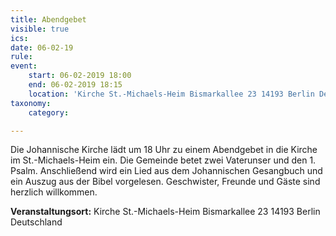 ```yaml
---
title: Abendgebet
visible: true
ics: 
date: 06-02-19
rule: 
event:
	start: 06-02-2019 18:00
	end: 06-02-2019 18:15
	location: 'Kirche St.-Michaels-Heim Bismarkallee 23 14193 Berlin Deutschland'
taxonomy:
	category: 

---
```

Die Johannische Kirche lädt um 18 Uhr zu einem Abendgebet in die Kirche im St.-Michaels-Heim ein. Die Gemeinde betet zwei Vaterunser und den 1. Psalm. Anschließend wird ein Lied aus dem Johannischen Gesangbuch und ein Auszug aus der Bibel vorgelesen. Geschwister, Freunde und Gäste sind herzlich willkommen.


**Veranstaltungsort:** Kirche St.-Michaels-Heim
Bismarkallee 23
14193 Berlin
Deutschland

